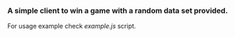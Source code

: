 ### A simple client to win a game with a random data set provided.

For usage example check _example.js_ script.